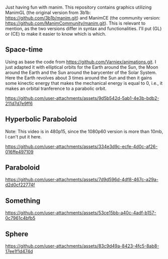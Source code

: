Just having fun with manim. This repository contains graphics utilizing ManimGL (the original version from 3b1b: https://github.com/3b1b/manim.git) and ManimCE (the community version: https://github.com/ManimCommunity/manim.git). This is relevant to mention, as the two versions differ in syntax and functionalities. I'll put (GL) or (CE) to make it easier to know which is which.

## Space-time
Using as base the code from https://github.com/Varniex/animations.git. I just adapted it with elliptical orbits for the Earth around the Sun, the Moon around the Earth and the Sun around the barycenter of the Solar System. Here the Earth revolves about 3 times around the Sun and then it gains some kinectic energy that makes the mechanical energy is equal to 0, i.e., it makes an orbital tranference to a parabolic orbit.

https://github.com/user-attachments/assets/9d5b542d-5ab1-4e3b-bdb2-211d7d7e9ff6

## Hyperbolic Paraboloid 
Note: This video is in 480p15, since the 1080p60 version is more than 10mb, I can't put it here.

https://github.com/user-attachments/assets/334e3d9c-ecfe-4d0c-af26-016ffe497109

## Paraboloid
https://github.com/user-attachments/assets/7d9d596d-4df8-467c-a29a-d2d0cf22774f

## Something
https://github.com/user-attachments/assets/53ce15bb-a40c-4adf-b157-0c7961c4bfb5

## Sphere
https://github.com/user-attachments/assets/83c9d49a-8423-4fc5-8ab8-17ee1f1d474d


